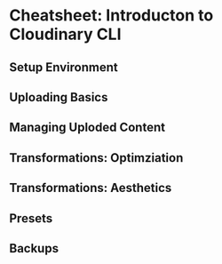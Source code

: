 # Cheatsheet: Introducton to Cloudinary CLI

## Setup Environment

## Uploading Basics

## Managing Uploded Content

## Transformations: Optimziation

## Transformations: Aesthetics

## Presets

## Backups



